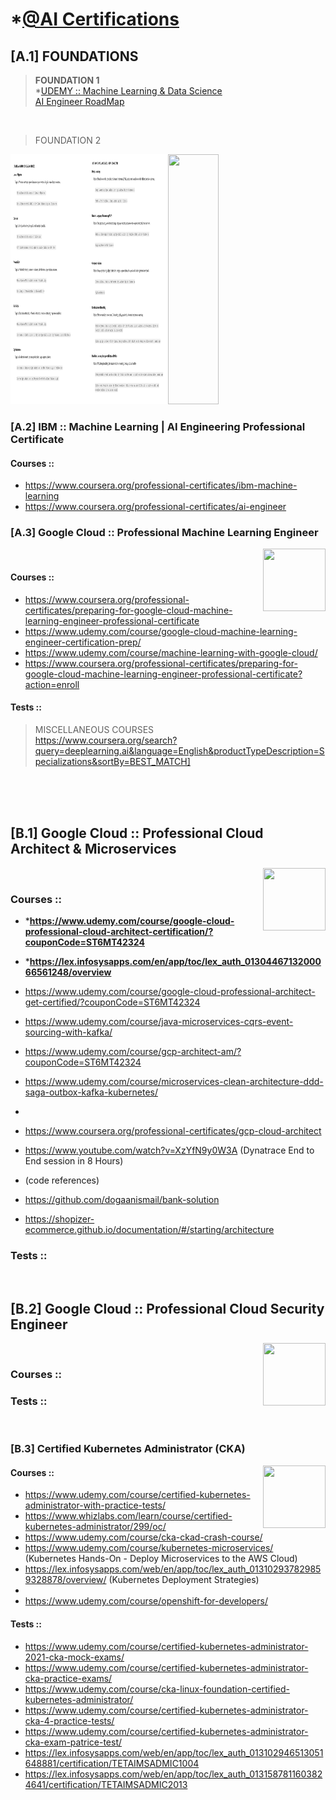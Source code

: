 # *<u>@AI Certifications</u> #

## [A.1] FOUNDATIONS
> <b>FOUNDATION 1</b> <br/>
*[UDEMY :: Machine Learning & Data Science](https://www.udemy.com/course/complete-machine-learning-and-data-science-zero-to-mastery/?couponCode=ACCAGE0923) <br/>
[AI Engineer RoadMap](./_learninglinks-resources/ai-engineer-roadmap_2024.pdf) <br/>
<br/>

> FOUNDATION 2 <br/>
<img src="./_learninglinks-resources/data_science-fundamentals/1.1.jpg" width="25%" height="400px" align="left" />
<img src="./_learninglinks-resources/data_science-fundamentals/2.1.jpg" width="25%" height="400px" align="left" />
<img src="https://wallpapers.com/images/featured/blank-white-7sn5o1woonmklx1h.jpg" width="40%" height="400px"/>

### [A.2] IBM :: Machine Learning | AI Engineering Professional Certificate
#### Courses ::
- https://www.coursera.org/professional-certificates/ibm-machine-learning
- https://www.coursera.org/professional-certificates/ai-engineer


### [A.3] Google Cloud :: Professional Machine Learning Engineer
<img src="https://miro.medium.com/v2/resize:fit:800/1*qzY8QpGI2hnWeMAQmk8oLw.png" width="100px" height="100px" align="right" />
<br/>

#### Courses ::
- https://www.coursera.org/professional-certificates/preparing-for-google-cloud-machine-learning-engineer-professional-certificate
- https://www.udemy.com/course/google-cloud-machine-learning-engineer-certification-prep/
- https://www.udemy.com/course/machine-learning-with-google-cloud/
- https://www.coursera.org/professional-certificates/preparing-for-google-cloud-machine-learning-engineer-professional-certificate?action=enroll

#### Tests ::

> MISCELLANEOUS COURSES<br/>
> https://www.coursera.org/search?query=deeplearning.ai&language=English&productTypeDescription=Specializations&sortBy=BEST_MATCH]

<br/>
<br/>
<br/>



## [B.1] Google Cloud :: Professional Cloud Architect & Microservices
<img src="https://miro.medium.com/v2/resize:fit:1200/1*X5Hanc2IPYQ4bA38o9qmxg.png" width="100px" height="100px" align="right" />
<br/>

### Courses ::
- *<b>https://www.udemy.com/course/google-cloud-professional-cloud-architect-certification/?couponCode=ST6MT42324</b>
- *<b>https://lex.infosysapps.com/en/app/toc/lex_auth_0130446713200066561248/overview</b>
- https://www.udemy.com/course/google-cloud-professional-architect-get-certified/?couponCode=ST6MT42324
- https://www.udemy.com/course/java-microservices-cqrs-event-sourcing-with-kafka/
- https://www.udemy.com/course/gcp-architect-am/?couponCode=ST6MT42324
- https://www.udemy.com/course/microservices-clean-architecture-ddd-saga-outbox-kafka-kubernetes/
- 
- https://www.coursera.org/professional-certificates/gcp-cloud-architect 
- https://www.youtube.com/watch?v=XzYfN9y0W3A (Dynatrace End to End session in 8 Hours)

- (code references) 
- https://github.com/dogaanismail/bank-solution
- https://shopizer-ecommerce.github.io/documentation/#/starting/architecture
### Tests ::
<br/>

## [B.2] Google Cloud :: Professional Cloud Security Engineer
<img src="https://miro.medium.com/v2/resize:fit:640/format:webp/0*2AljM5mM2m8xM-88.png" width="100px" height="100px" align="right" />
<br/>

### Courses ::

### Tests ::
<br/>

### [B.3] Certified Kubernetes Administrator (CKA)
<img src="https://th.bing.com/th/id/OIP.yNRNyHsb-fNCwU_Fvf4cqwHaHP" width="100px" height="100px" align="right"/>

#### Courses ::
- https://www.udemy.com/course/certified-kubernetes-administrator-with-practice-tests/
- https://www.whizlabs.com/learn/course/certified-kubernetes-administrator/299/oc/
- https://www.udemy.com/course/cka-ckad-crash-course/
- https://www.udemy.com/course/kubernetes-microservices/ (Kubernetes Hands-On - Deploy Microservices to the AWS Cloud)
- https://lex.infosysapps.com/web/en/app/toc/lex_auth_013102937829859328878/overview/ (Kubernetes Deployment Strategies)
-
- https://www.udemy.com/course/openshift-for-developers/

#### Tests ::
- https://www.udemy.com/course/certified-kubernetes-administrator-2021-cka-mock-exams/
- https://www.udemy.com/course/certified-kubernetes-administrator-cka-practice-exams/
- https://www.udemy.com/course/cka-linux-foundation-certified-kubernetes-administrator/
- https://www.udemy.com/course/certified-kubernetes-administrator-cka-4-practice-tests/
- https://www.udemy.com/course/certified-kubernetes-administrator-cka-exam-patrice-test/
- https://lex.infosysapps.com/web/en/app/toc/lex_auth_013102946513051648881/certification/TETAIMSADMIC1004
- https://lex.infosysapps.com/web/en/app/toc/lex_auth_0131587811603824641/certification/TETAIMSADMIC2013
<br/>
<br/>
<br/>
<br/>
<br/>


